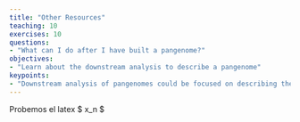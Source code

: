 ```yaml
---
title: "Other Resources"
teaching: 10
exercises: 10
questions:
- "What can I do after I have built a pangenome?"
objectives:
- "Learn about the downstream analysis to describe a pangenome"
keypoints:
- "Downstream analysis of pangenomes could be focused on describing the core or the accessory genome of the organism studied."
---
```

Probemos el latex
$ x_n $
